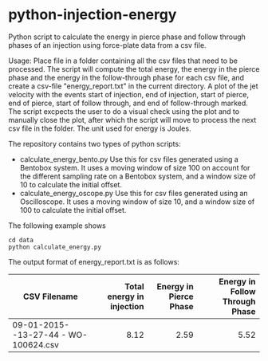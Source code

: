 # python-injection-energy
Python script to calculate the energy in pierce phase and follow through phases of an injection using force-plate data from a csv file.

Usage:
Place file in a folder containing all the csv files that need to be processed. The script will compute the total energy, the energy in the pierce phase and the energy in the follow-through phase for each csv file, and create a csv-file "energy_report.txt" in the current directory. A plot of the jet velocity with the events start of injection, end of injection, start of pierce, end of pierce, start of follow through, and end of follow-through marked. The script excpects the user to do a visual check using the plot and to manually close the plot, after which the script will move to process the next csv file in the folder. The unit used for energy is Joules.

The repository contains two types of python scripts:
- calculate_energy_bento.py
Use this for csv files generated using a Bentobox system. It uses a moving window of size 100 on account for the different sampling rate on a Bentobox system, and a window size of 10 to calculate the initial offset.
- calculate_energy_oscope.py
Use this for csv files generated using an Oscilloscope. It uses a moving window of size 10, and a window size of 100 to calculate the initial offset.

The following example shows 

```
cd data
python calculate_energy.py
```

The output format of energy_report.txt is as follows:

|CSV Filename | Total energy in injection | Energy in Pierce Phase | Energy in Follow Through Phase |
|-------------|--------------------------:|-----------------------:|-------------------------------:|
|09-01-2015--13-27-44 - WO-100624.csv |	8.12|	2.59|	5.52|

